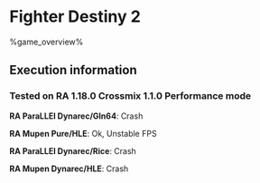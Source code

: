 # Fighter Destiny 2 

%game_overview%

## Execution information

### Tested on RA 1.18.0 Crossmix 1.1.0 Performance mode

**RA ParaLLEl Dynarec/Gln64**: Crash

**RA Mupen Pure/HLE**: Ok, Unstable FPS

**RA ParaLLEl Dynarec/Rice**: Crash

**RA Mupen Dynarec/HLE**: Crash